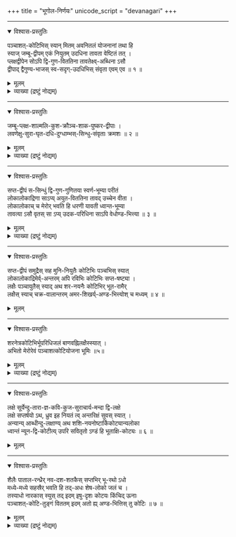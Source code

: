 +++
title = "भूगोल-निर्णयः"
unicode_script = "devanagari"
+++

_____________
<details open><summary>विश्वास-प्रस्तुतिः</summary>

पञ्चाशत्-कोटिभिस् स्यान् मितम् अवनितलं योजनानां तथा हि  
स्याज् जम्बू-द्वीपम् एकं नियुतम् उदधिना तावता वेष्टितं तत् ।  
प्लक्षद्वीपेन सोऽपि द्वि-गुण-विततिना तावतेक्ष्व्-अब्धिना ऽसौ  
द्वीपाद् द्वैगुण्य-भाजस् स्व-सदृग्-उदधिभिस् संवृता एवम् एव ॥ १ ॥  
</details>
<details><summary>मूलम्</summary>

पञ्चाशत्कोटिभिस्स्यान्मितमवनितलं योजनानां तथा हि  
स्याज्जम्बूद्वीपमेकं नियुतमुदधिना तावता वेष्टितं तत् ।  
प्लक्षद्वीपेन सोऽपि द्विगुणविततिना तावतेक्ष्वब्धिनाऽसौ  
द्वीपाद्द्वैगुण्यभाजस्स्वसदृगुदधिभिस्संवृता एवमेव ॥ १ ॥  
</details>


<details><summary>व्याख्या (द्रष्टुं नोद्यम्)</summary>

(पञ्चाशत्कोटिभिस्स्या)दिति । तत्र कटाहभित्तिः कोटियोजनमाना, अण्डकटाहान्तरविवरं पञ्चाशत्कोटियोजनोच्छ्रितं, पञ्चाशत्कोटिविस्तीर्णं च ।
तत्र भूर्भुवस्सुवर्महर्जनस्तपस्सत्याख्यानि सप्त भुवनानि ।
तत्र पञ्चाशत्कोटिविस्तीर्णा भूमिः । तथाहि - जम्बूद्वीपं लक्षयोजनविस्तीर्णम् ।
तच्च नववर्षविभागयुक्तम्, तानि भारत-किंपुरुष-हरिवर्षे-लावृत-रम्यक-हिरण्व-त्कुरु-भद्राश्व-केतुमाल-नामकानि । वर्षपर्वताश्च - हिमवद्धेमकूटनिषधनीलश्वेतशृङ्गिमाल्यवद्गन्धमादनाख्या अष्टौ ।
तत्र हिमवद्धेमकूटनिषधा मेरोर्दक्षिणपर्वताः; नीलश्वेतशृङ्गिण उत्तरपर्वताः, माल्यवान् प्राचीनः; गन्धमादनस्तु पश्चिम इति ॥
तत्र माल्यवद्गन्धमादनव्यतिरिक्ताः षट् पर्वताः द्विसहस्रयोजनोच्छ्राया द्विसहस्रयोजनविस्ताराश्च;
माल्यवद्गन्धमादनौ त्वेकसहस्रयोजनोच्छ्रायौ तावद्विस्तारिणौ च;
पूर्वे पट्पर्वता आपूर्वपश्चिमसमुद्रायाताः, तत्र मध्यौ नीलनिषधौ लक्षयोजनायातौ, हेमकूटश्वेतौ तु नवतिसहस्रायातौ, हिमवच्छृङ्गिणौ त्वशीतिसहस्रायातौ, जम्बूद्वीपस्य परिमण्डलत्वादेवं परिमाणोपचयः,
माल्यवद्गन्धमादनौ तु आनीलनिषधायातौ, चतुस्त्रिंशत्सहस्रयोजनोन्नतौ,
वर्षेष्वपि भारतकिंपुरुषहरिवर्षाणि मेरोर्दक्षिणानि, रम्यकहिरण्वत्कुरुवर्षाणि मेरोरुत्तराणि; भद्राश्ववर्षं प्राचीनम्; केतुमालवर्षं पश्चिमम्; मध्यमं त्विलावृतवर्षम् । तस्य च मध्ये मेरुश्चतुरशीति(सहस्र)योजनोच्छ्रायः, अधः षोडशसहस्रयोजनो निमग्नः, षोडशसहस्रयोजनविस्तीर्णः, उपरि द्वात्रिंशत्सहस्रयोजनविस्तीर्णः, भूपद्मस्य मेरुः कर्णिकाकारः ।
मेरोश्चतुर्दिशं नवसहस्रयोजनव्याख्या, स च षोडशसहस्रयोजनविस्तार इति । इलावृतं सर्वतश्चतुस्त्रिंशत्सहस्रयोजना, नीलनिषधान्तं तु चतुस्त्रिंशत्सहस्रयोजनानि, अन्यानि षड्वर्षाणि प्रत्येकं नवसहस्रयोजनविस्तृतानि । दक्षिणोत्तरं प्राक्पश्चिमविस्तृतं भद्राश्ववर्षम् ।
माल्यवत्समुद्रान्तं द्वात्रिंशत्सहस्रयोजनविस्तृतम् । आनीलनिषधान्तं चतुस्त्रिंशत्सहस्रयोजनविस्तृतम् । गन्धमादनसमुद्रान्तं तु द्वात्रिंशत्सहस्रयोजनानि, आनीलनिषधान्तं तु चतुस्त्रिंशत्सहस्रयोजनानि, अन्यानि षड्वर्षाणि प्रत्येकं नवसहस्रयोजनविस्तृतानि, दक्षिणोत्तरं प्राक्पश्चिमं त्वासमुद्रान्तानीति विवेकः ।
एवं जम्बूद्वीपस्य प्राक्पश्चिमं भद्राश्वकेतुमालयोश्चतुष्षष्टिसहस्रयोजनत्वादिलावृतस्य चतुस्त्रिंशत्सहस्रयोजनत्वा-
न्माल्यवद्गन्धमादनयोश्चतुस्सहस्रयोजनत्वाच्च लक्षयोजनत्वं सिद्धम् । दक्षिणोत्तरमपीलावृतस्य चतुस्त्रिंशत्सहस्रयोजनत्वादन्येषां षण्णां वर्षाणां चतुःपञ्चाशत्सहस्रयोजनत्वात् षण्णां पर्वतानां द्वादशसहस्रयोजनत्वाच्च लक्षयोजनविस्तीर्णेन लवणसमुद्रेण वेष्टितम् । सोऽपि समुद्रो द्विलक्षयोजनविस्तृतेन प्लक्षद्वीपेन परिवेष्टितः । प्लक्षद्वीपोऽपि तावत्प्रमाणेनेक्षुसमुद्रेण परिवेष्टितः । एवमेव शाल्मलिकुशक्रौञ्चशाकपुष्करद्वीपा उत्तरोत्तरं पूर्वस्मात् द्विगुणप्रमाणा द्रष्टव्याः ॥१॥
</details>



_____________
<details open><summary>विश्वास-प्रस्तुतिः</summary>

जम्बू-प्लक्ष-शाल्मलि-कुश-क्रौञ्च-शाक-पुष्कर-द्वीपाः ।  
लवणेक्षु-सुरा-घृत-दधि-दुग्धाम्भस्-सिन्धु-संवृताः क्रमशः ॥ २ ॥  
</details>
<details><summary>मूलम्</summary>

जम्बूप्लक्षशाल्मलिकुशक्रौञ्चशाकपुष्करद्वीपाः ।  
लवणेक्षुसुराघृतदधिदुग्धाम्भस्सिन्धुसंवृताः क्रमशः ॥ २ ॥  
</details>


<details><summary>व्याख्या (द्रष्टुं नोद्यम्)</summary>

सुरासर्पिर्दधिदुग्धशुद्धजलसमुद्राश्च तत्तद्द्वीपप्रमाणा एवावगन्तव्याः ॥
तत्र प्लक्षादीनां पञ्चानां द्वीपानामुभयतस्समुद्रान्तायातैः सप्तकुलपर्वतैः सप्तवर्षाणि द्रष्टव्यानि । पुष्करद्वीपस्तु मध्ये
वलयाकारः पञ्चाशत्सहस्रयोजनोच्छ्रायः, तावद्विस्तृतेन मानसोत्तरपर्वतेन वर्षद्वयविभागयुक्तः । एवं मेरोरेकतः सप्तानां
समुद्राणां सप्तविंशतिलक्षोत्तरकोटियोजनविस्तृतत्वाद् द्वीपानां पञ्चानां च पञ्चाशत्सहस्रषड्विंशतिलक्षोत्तरकोटियोजन-विस्तृतत्वात् । स्वादूदकसमुद्रात् परवेलान्तं सपञ्चाशत्सहस्रत्रिपञ्चाशल्लक्षोत्तरकोटिद्वययोजनपरिमितत्वं द्रष्टव्यम् ।
एवं च सति समुद्राणां सप्तद्वीपानामायामप्रमाणेन सप्तलक्षोत्तरपञ्चकोटिपरिमितत्वमवगन्तव्यम् ॥ २ ॥
</details>



_____________
<details open><summary>विश्वास-प्रस्तुतिः</summary>

सप्त-द्वीपं स-सिन्धुं द्वि-गुण-गुणितया स्वर्ण-भूम्या परीतं  
लोकालोकाद्रिणा साऽप्य् अयुत-विततिना तावद् उच्चेन वीता ।  
लोकालोकाच् च मेरोर् भवति हि धरणी यावती ध्वान्त-भूम्या  
तावत्या ऽसौ वृतस् सा ऽप्य् उदक-परिधिना साऽपि वेधोण्ड-भित्त्या ॥ ३ ॥  
</details>
<details><summary>मूलम्</summary>

सप्तद्वीपं ससिन्धुं द्विगुणगुणितया स्वर्णभूम्या परीतं  
लोकालोकाद्रिणा साऽप्ययुतविततिना तावदुच्चेन वीता ।  
लोकालोकाच्च मेरोर्भवति हि धरणी यावती ध्वान्तभूम्या  
तावत्याऽसौ वृतस्साऽप्युदकपरिधिना साऽपि वेधोण्डभित्त्या ॥ ३ ॥  
</details>


<details><summary>व्याख्या (द्रष्टुं नोद्यम्)</summary>

एतच्च समुद्रं सप्तद्वीपं स्वद्विगुणप्रमाणया काञ्चनभूम्या वृतम् । सा च लोकालोकपर्वतेन योजनायुतोच्छ्रायेण तावद्विस्तारिणा च सर्वतः परिवेष्टिता । एवं च मेरोरेकतो लोकालोकान्तं सपञ्चाशत्सहस्रसप्तषष्टिलक्षोत्तरद्वादशकोटि-
परिमितत्वं सिद्धम् । लोकालोकोऽपि मेरोरालोकालोकान्तं यावत्प्रमाणा भूस्तावत्प्रमाणयैव तमोभूम्या समावृतः ततः परं
अण्डकटाह इति ॥
एवं च मेरोरेकतोऽण्डकटाहान्तं पञ्चत्रिंशल्लक्षोत्तरपञ्चविंशतिकोटियोजनानि भवन्ति । तत्र पञ्चत्रिंशल्लक्षयोजनपरि
मितं गर्भोदकम्; अन्यत्तु पञ्चविंशति कोटियोजनपरिमितं भूमण्डलमिति । एव मेरोश्चतुर्दिशं द्रष्टव्यमिति पञ्चाशत्कोटि
विस्तीर्णा भूमिः ॥
एवं भूमण्डलादूर्ध्वं चाधश्च सर्वत्राण्डकटाहः, तद्विवरस्य पञ्चाशत्कोटीविस्तीर्णत्वमवबोद्धव्यम् ॥ ३ ॥
</details>



_____________
<details open><summary>विश्वास-प्रस्तुतिः</summary>

सप्त-द्वीपं समुद्रैस् सह मुनि-नियुतैः कोटिभिः पञ्चभिस् स्यात्  
लोकालोकाद्रिमेर्व्-अन्तरम् अपि रविभिः कोटिभिः सप्त-षष्ट्या ।  
लक्षैः पञ्चायुतैस् स्याद् अथ शर-नयनैः कोटिभिर् भूत-रामैर्  
लक्षैस् स्याच् चक्र-वालान्तरम् अमर-शिखर्य्-अण्ड-भित्त्योश् च मध्यम् ॥ ४ ॥  
</details>
<details><summary>मूलम्</summary>

सप्तद्वीपं समुद्रैस्सह मुनिनियुतैः कोटिभिः पञ्चभिस्स्यात्  
लोकालोकाद्रिमेर्वन्तरमपि रविभिः कोटिभिः सप्तषष्ट्या ।  
लक्षैः पञ्चायुतैस्स्यादथ शरनयनैः कोटिभिर्भूतरामै-  
र्लक्षैस्स्याच्चक्रवालान्तरममरशिखर्यण्डभित्त्योश्च मध्यम् ॥ ४ ॥  
</details>




_____________
<details open><summary>विश्वास-प्रस्तुतिः</summary>

शरनेत्रकोटिभिर्भूपरिधिजलं बाणवह्निलक्षैस्स्यात् ।  
अभितो मेरोरेवं पञ्चाशत्कोटियोजना भूमिः ॥५॥  
</details>
<details><summary>मूलम्</summary>

शरनेत्रकोटिभिर्भूपरिधिजलं बाणवह्निलक्षैस्स्यात् ।  
अभितो मेरोरेवं पञ्चाशत्कोटियोजना भूमिः ॥५॥  
</details>



<details><summary>व्याख्या (द्रष्टुं नोद्यम्)</summary>

एषा च भूमिस्सप्ततिसहस्रयोजनोच्छ्राया, अस्या भूमेः विवररूपाणि अतल वितल नितल गभस्तिमन्महातल सुतल-
पातालानि सप्त प्रत्येकं नवनवसहस्रयोजनोच्छ्रायाणि । मध्येमध्ये भूमण्डलादधश्च प्रत्येकं एकसहस्रयोजनोच्छ्रायत्वं
भुवः; एतस्या भुवोऽधस्ताच्छेषलोकः । तत अधस्ताद्गर्भोदकं नरकाश्च । एतत्किञ्चिन्न्यून द्विलक्षोन पञ्चविंशतिकोटियोजनोच्छ्रायम् ॥ एतच्च
'सूर्याण्डगोलयोर्मध्ये कोट्यस्स्युः पञ्चविंशतिः ।' इति श्रीभागवत(5.20.43)श्लोकमर्यादया एवं परिमाणमवसेयम् ॥४-५॥
</details>



_____________
<details open><summary>विश्वास-प्रस्तुतिः</summary>

लक्षे सूर्येन्दु-तारा-ज्ञ-कवि-कुज-सुराचार्य-मन्दा द्वि-लक्षे  
लक्षे सप्तर्षयो ऽथ, ध्रुव इह नियतं त्व् अन्तरिक्षं सुवस् स्यात् ।  
अन्यान्य् आब्धीन्दु-लक्षाण्य् अथ शशि-नयनोष्टार्किकोट्यान्यलोका  
ध्वान्तं न्यून-द्वि-कोटीत्य् उपरि सवितृतो ऽण्डं हि भूताक्षि-कोट्यः ॥ ६ ॥  
</details>
<details><summary>मूलम्</summary>

लक्षे सूर्येन्दुताराज्ञकविकुजसुराचार्यमन्दा द्विलक्षे  
लक्षे सप्तर्षयोऽथ ध्रुव इह नियतं त्वन्तरिक्षं सुवस्स्यात् ।  
अन्यान्याब्धीन्दुलक्षाण्यथ शशिनयनोष्टार्किकोट्यान्यलोका  
ध्वान्तं न्यूनद्विकोटीत्युपरि सवितृतोऽण्डं हि भूताक्षिकोट्यः ॥ ६ ॥  
</details>

_____________
<details open><summary>विश्वास-प्रस्तुतिः</summary>

शैलैः पाताल-रन्ध्रैर् नव-दश-शतकैस् सप्तभिर् भू-रथो ऽधो  
मध्ये-मध्ये सहस्रैर् भवति हि तद्-अधः शेष-लोको जलं च ।  
तस्याधो नारकास् स्युस् तद् इदम् इषु-दृशः कोटयः किंचिद् ऊनाः  
पञ्चाशत्-कोटि-तुङ्गं विततम् इदम् अतो ह्य् अण्ड-भित्तिस् तु कोटिः ॥ ७ ॥
</details>
<details><summary>मूलम्</summary>

शैलैः पातालरन्ध्रैर्नवदशशतकैस्सप्तभिर्भूरथोऽधो  
मध्येमध्ये सहस्रैर्भवति हि तदधः शेषलोको जलं च ।  
तस्याधो नारकास्स्युस्तदिदमिषुदृशः कोटयः किंचिदूनाः  
पञ्चाशत्कोटितुङ्गं विततमिदमतो ह्यण्डभित्तिस्तु कोटिः ॥ ७ ॥
</details>


<details><summary>व्याख्या (द्रष्टुं नोद्यम्)</summary>

भूमेरुपरि लक्षयोजने सूर्यमण्डलावस्थानात् भूमण्डलस्य सप्ततिसहस्रयोजनोच्छ्रितत्वादवशिष्टानां सर्वेषां भुवनानां भूमेरोरध एव द्रष्टव्यत्वात्, भूमेरुपरिष्टात् लक्षयोजने सूर्यमण्डलम् । एतच्च भुवर्लोक इति गीयते । सूर्यस्योपरि लक्षयोजने चन्द्रमण्डलम् । तदुपरि लक्षयोजने नक्षत्रमण्डलम् । ततो द्विलक्षयोजने बुधः । ततो द्विलक्षे शुक्रः । तदुपरि लक्षद्वयेऽङ्गारकः । तत उपरि लक्षद्वये बृहस्पतिः । ततो द्विलक्षे शनिः । शनेरुपरि लक्षयोजने सप्तर्षिमण्डलम्, सप्तर्षिमण्डलस्योपरिष्टाल्लक्षे ज्योतिश्चक्राधारभूतो ध्रुवः, एवं सवितृमण्डलस्योपरि ध्रुवपर्यन्तं चतुर्दशलक्षोत्सेधः स्वर्लोकः ॥

सप्तर्षिमण्डलस्य ऊर्ध्वं ध्रुवमण्डलपर्यन्तं कश्चिद्विष्णुलोकः । ध्रुवमण्डलस्योपरि महर्लोकः कोटियोजनोत्सेधः ।
ततो जनलोको द्विकोटियोजनोच्छ्रायः, तपोलोकोऽष्टकोटियोजनोच्छ्रायः । सत्यलोकस्तु द्वादशकोटियोजनोच्छ्रायः ।
एवं ध्रुवादुपरि सत्यलोकोर्ध्वसीमान्तं त्रयोविंशतिकोटियोजनानि भवन्ति । तत उपरि किञ्चिदूनकोटिद्वययोजनं तमः;
ततः परमण्डकटाह इति । एवं सूर्याण्डगोलकटाहयोर्मध्ये पञ्चविंशतिकोटियोजनत्वम् ऊर्द्ध्वमधश्चेत्यण्डकटाहान्तरविवरोच्छ्रायस्य पञ्चाशत्कोटियोजनत्वं सिद्धम् ॥६-७॥
</details>


